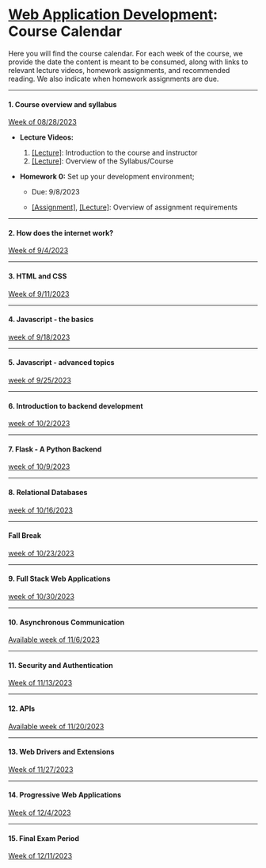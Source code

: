 # [Web Application Development](https://gitlab.msu.edu/cse477-fall-2023/course-materials): Course Calendar

Here you will find the course calendar. For each week of the course, we provide the date the content is meant to be consumed, along with links to relevant lecture videos, homework assignments, and recommended reading. We also indicate when homework assignments are due.  



<hr>



#### 1. Course overview and syllabus

<u>Week of 08/28/2023</u>

- **Lecture Videos:**

  1. [[Lecture]](https://youtu.be/KSBRzzAlvLw): Introduction to the course and instructor
  2. [[Lecture]](https://youtu.be/QyDo5-qBOhk): Overview of the Syllabus/Course

- **Homework 0:** Set up your development environment; 

  - Due: 9/8/2023

  - [[Assignment]](../homework/Homework-0), [[Lecture]](https://youtu.be/AaPNWj6GgI0): Overview of assignment requirements

    

<hr>



#### 2. How does the internet work?

<u>Week of 9/4/2023</u>



<hr>



####  **3. HTML and CSS** 

<u>Week of 9/11/2023</u>

<hr>



#### 4. Javascript - the basics

<u> week of 9/18/2023</u>



<hr>



#### 5. Javascript - advanced topics

<u>week of 9/25/2023</u>





<hr>



#### 6. Introduction to backend development

<u>week of 10/2/2023</u>



<hr>



#### 7. Flask - A Python Backend

<u>week of  10/9/2023</u> 





<hr>



#### 8. Relational Databases 

<u> week of  10/16/2023</u> 







<hr>



#### Fall Break

 <u>week of 10/23/2023</u> 



<hr>



#### 9. Full Stack Web Applications

<u>week of  10/30/2023</u>



<hr>



#### 10. Asynchronous Communication

<u>Available week of 11/6/2023</u>



<hr>



#### 11. Security and Authentication

<u>Week of  11/13/2023</u>




<hr>



#### 12. APIs

<u>Available week of  11/20/2023</u> 





<hr>



#### 13. Web Drivers and Extensions

<u>Week of 11/27/2023</u>





<hr>



#### 14. Progressive Web Applications

<u>Week of  12/4/2023</u>

<hr>



#### 15. Final Exam Period

<u>Week of  12/11/2023</u>



